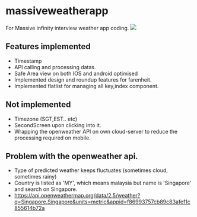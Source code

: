 # massiveweatherapp
For Massive infinity interview weather app coding.
![](https://mikeleow.s3-ap-southeast-1.amazonaws.com/massiveinterviewscreenshot.png)
## Features implemented
-  Timestamp
-  API calling and processing datas.
-  Safe Area view on both IOS and android optimised
-  Implemented design and roundup features for farenheit.
-  Implemented flatlist for managing all key,index component.

## Not implemented 
- Timezone (SGT,EST.. etc)
- SecondScreen upon clicking into it.
- Wrapping the openweather API on own cloud-server to reduce the processing required on mobile.

## Problem with the openweather api.
- Type of predicted weather keeps fluctuates (sometimes cloud, sometimes rainy)
- Country is listed as 'MY', which means malaysia but name is 'Singapore' and search on Singapore.
- https://api.openweathermap.org/data/2.5/weather?q=Singapore,Singapore&units=metric&appid=f86993757cb89c83afef1c855614b72a
